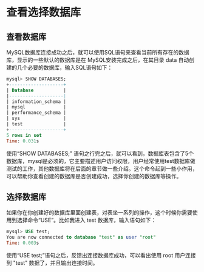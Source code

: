 # 查看选择数据库

## 查看数据库

MySQL数据库连接成功之后，就可以使用SQL语句来查看当前所有存在的数据库，显示的一些默认的数据库是在 MySQL安装完成之后，在其目录 data 自动创建的几个必要的数据库，输入SQL语句如下：

```sql
mysql> SHOW DATABASES;
+--------------------+
| Database           |
|--------------------|
| information_schema |
| mysql              |
| performance_schema |
| sys                |
| test               |
+--------------------+
5 rows in set
Time: 0.031s
```

使用“SHOW DATABASES;” 语句之行完之后，就可以看到，数据库表包含了5个数据库，mysql是必须的，它主要描述用户访问权限，用户经常使用test数据库做测试的工作，其他数据库将在后面的章节做一些介绍。这个命令起到一些小作用，可以帮助你查看创建的数据库是否创建成功，选择你创建的数据库等操作。

## 选择数据库

如果你在你创建好的数据库里面创建表，对表坐一系列的操作，这个时候你需要使用到选择命令“USE”。比如我进入 test 数据库，输入语句如下：

```sql
mysql> USE test;
You are now connected to database "test" as user "root"
Time: 0.003s
```

使用“USE test;”语句之后，反馈出连接数据库成功，可以看出使用 root 用户连接到 "test" 数据了，并且输出连接时间。

